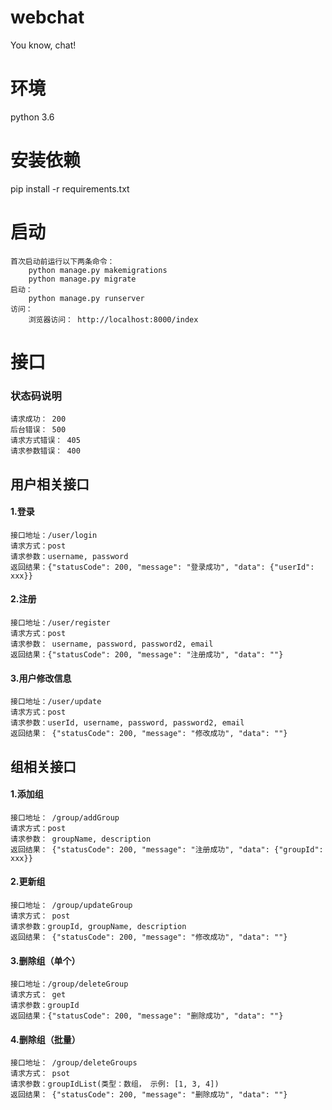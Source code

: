 # webchat
You know, chat!

# 环境
python 3.6

# 安装依赖
pip install -r requirements.txt

# 启动
    首次启动前运行以下两条命令： 
        python manage.py makemigrations
        python manage.py migrate
    启动：
        python manage.py runserver
    访问：
        浏览器访问： http://localhost:8000/index


# 接口
### 状态码说明
    请求成功： 200
    后台错误： 500
    请求方式错误： 405
    请求参数错误： 400

## 用户相关接口

#### 1.登录
    接口地址：/user/login
    请求方式：post
    请求参数：username, password
    返回结果：{"statusCode": 200, "message": "登录成功", "data": {"userId": xxx}}
    
    
#### 2.注册
    接口地址：/user/register
    请求方式：post
    请求参数： username, password, password2, email
    返回结果：{"statusCode": 200, "message": "注册成功", "data": ""}
    
    
#### 3.用户修改信息
    接口地址：/user/update
    请求方式：post
    请求参数：userId, username, password, password2, email
    返回结果： {"statusCode": 200, "message": "修改成功", "data": ""}
  

## 组相关接口  

#### 1.添加组
    接口地址： /group/addGroup
    请求方式：post
    请求参数： groupName, description
    返回结果： {"statusCode": 200, "message": "注册成功", "data": {"groupId": xxx}}
    

#### 2.更新组
    接口地址： /group/updateGroup
    请求方式： post
    请求参数：groupId, groupName, description
    返回结果： {"statusCode": 200, "message": "修改成功", "data": ""}
    
    
#### 3.删除组（单个）
    接口地址：/group/deleteGroup
    请求方式： get
    请求参数：groupId
    返回结果：{"statusCode": 200, "message": "删除成功", "data": ""}
    
    
#### 4.删除组（批量）
    接口地址： /group/deleteGroups
    请求方式： psot
    请求参数：groupIdList(类型：数组， 示例: [1, 3, 4])
    返回结果： {"statusCode": 200, "message": "删除成功", "data": ""}
    
    